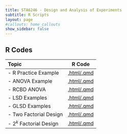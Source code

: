 ```yaml
---
title: STA6246 - Design and Analysis of Experiments
subtitle: R Scripts
layout: page
#callouts: home_callouts
show_sidebar: false
---
```


## R Codes

| **Topic** | **R Code**  |
|:-----------------------|:---:|
| - R Practice Example  | [.html/.qmd](qmd/RPractice.html)
| - ANOVA Example  | [.html/.qmd](qmd/ANOVA_Examples.html)
| - RCBD ANOVA   | [.html/.qmd](qmd/RCBD_Examples.html)
| - LSD Examples   | [.html/.qmd](qmd/LSD_Examples.html)
| - GLSD Examples   | [.html/.qmd](qmd/GLSD_Examples.html)
| - Two Factorial Design | [.html/.qmd](qmd/FactorialDesigns_Examples.html)
| - $2^k$ Factorial Design | [.html/.qmd](qmd/2FD.html)
